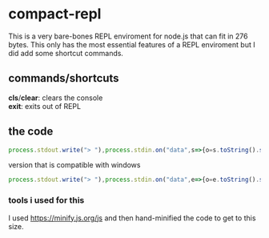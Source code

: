 # compact-repl
This is a very bare-bones REPL enviroment for node.js that can fit in 276 bytes. This only has the most essential features of a REPL enviroment but I did add some shortcut commands.

## commands/shortcuts
**cls**/**clear**: clears the console<br/>**exit**: exits out of REPL

## the code
```js
process.stdout.write("> "),process.stdin.on("data",s=>{o=s.toString().slice(0,-1),"exit"==o&&process.exit();try{void 0!=(0,eval)(o)&&console.log((0,eval)(o))}catch(o){console.log(o.toString().split("\n")[0])}"clear"!=o&&"cls"!=o||console.clear(),process.stdout.write("> ")});
```

version that is compatible with windows
```js
process.stdout.write("> "),process.stdin.on("data",e=>{o=e.toString().slice(0,-1),o=o.charCodeAt(o.length-1)<13?o.slice(0,-1):o,"exit"==o&&process.exit();try{void 0!=(0,eval)(o)&&console.log((0,eval)(o))}catch(o){console.log(o.toString().split("\n")[0])}"clear"!=o&&"cls"!=o||console.clear(),process.stdout.write("> ")});
```


### tools i used for this
I used https://minify.js.org/js and then hand-minified the code to get to this size.
